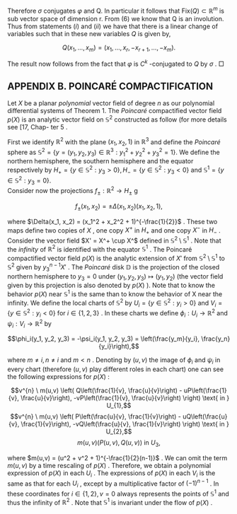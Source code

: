 Therefore  $\sigma$  conjugates  $\varphi$  and Q. In particular it follows that  $\text{Fix}(Q) \subset \mathbb{R}^m$  is sub vector space of dimension r. From (6) we know that Q is an involution. Thus from statements  $(i)$  and  $(ii)$  we have that there is a linear change of variables such that in these new variables  $Q$  is given by,

$$Q(x_1,\ldots,x_m)=(x_1,\ldots,x_r,-x_{r+1},\ldots,-x_m).$$

The result now follows from the fact that  $\varphi$  is  $C^k$ -conjugated to  $Q$  by  $\sigma$ .  $\Box$ 

## APPENDIX B. POINCARÉ COMPACTIFICATION

Let  $X$  be a planar *polynomial* vector field of degree  $n$  as our polynomial differential systems of Theorem 1. The *Poincaré* compactified vector field  $p(X)$  is an analytic vector field on  $\mathbb{S}^2$  constructed as follow (for more details see [17, Chap- $\text{ter } 5$ .

First we identify  $\mathbb{R}^2$  with the plane  $(x_1, x_2, 1)$  in  $\mathbb{R}^3$  and define the *Poincaré* sphere as  $\mathbb{S}^2 = \{y = (y_1, y_2, y_3) \in \mathbb{R}^3 : y_1^2 + y_2^2 + y_3^2 = 1\}.$  We define the northern hemisphere, the southern hemisphere and the equator respectively by  $H_{+} = \{y \in \mathbb{S}^{2}: y_{3} > 0\}, H_{-} = \{y \in \mathbb{S}^{2}: y_{3} < 0\}$  and  $\mathbb{S}^{1} = \{y \in \mathbb{S}^{2}: y_{3} = 0\}.$ <br>Consider now the projections  $f_{\pm}: \mathbb{R}^{2} \to H_{\pm}$  g

$$f_{\pm}(x_1,x_2) = \pm \Delta(x_1,x_2)(x_1,x_2,1),$$

where  $\Delta(x_1, x_2) = (x_1^2 + x_2^2 + 1)^{-\frac{1}{2}}$ . These two maps define two copies of  $X$ , one copy  $X^+$  in  $H_+$  and one copy  $X^-$  in  $H_-$ . Consider the vector field  $X' = X^+ \cup X^$ defined in  $\mathbb{S}^2 \setminus \mathbb{S}^1$ . Note that the *infinity* of  $\mathbb{R}^2$  is identified with the equator  $\mathbb{S}^1$ . The Poincaré compactified vector field  $p(X)$  is the analytic extension of  $X'$  from  $\mathbb{S}^2 \setminus \mathbb{S}^1$  to  $\mathbb{S}^2$  given by  $y_3^{n-1}X'$ . The *Poincaré* disk  $\mathbb{D}$  is the projection of the closed northern hemisphere to  $y_3 = 0$  under  $(y_1, y_2, y_3) \mapsto (y_1, y_2)$  (the vector field given by this projection is also denoted by  $p(X)$ ). Note that to know the behavior  $p(X)$ near  $\mathbb{S}^1$  is the same than to know the behavior of X near the infinity. We define the local charts of  $\mathbb{S}^2$  by  $U_i = \{y \in \mathbb{S}^2 : y_i > 0\}$  and  $V_i = \{y \in \mathbb{S}^2 : y_i < 0\}$  for  $i \in \{1, 2, 3\}$ . In these charts we define  $\phi_i : U_i \to \mathbb{R}^2$  and  $\psi_i : V_i \to \mathbb{R}^2$  by

$$\phi_i(y_1, y_2, y_3) = -\psi_i(y_1, y_2, y_3) = \left(\frac{y_m}{y_i}, \frac{y_n}{y_i}\right),$$

where  $m \neq i, n \neq i$  and  $m < n$ . Denoting by  $(u, v)$  the image of  $\phi_i$  and  $\psi_i$  in every chart (therefore  $(u, v)$  play different roles in each chart) one can see the following expressions for  $p(X)$ :

$$v^{n} \ m(u,v) \left( Q\left(\frac{1}{v}, \frac{u}{v}\right) - uP\left(\frac{1}{v}, \frac{u}{v}\right), -vP\left(\frac{1}{v}, \frac{u}{v}\right) \right) \text{ in } U_{1},$$
$$v^{n} \ m(u,v) \left( P\left(\frac{u}{v}, \frac{1}{v}\right) - uQ\left(\frac{u}{v}, \frac{1}{v}\right), -vQ\left(\frac{u}{v}, \frac{1}{v}\right) \right) \text{ in } U_{2},$$
$$m(u,v)(P(u,v), Q(u,v)) \text{ in } U_{3},$$

where  $m(u,v) = (u^2 + v^2 + 1)^{-\frac{1}{2}(n-1)}$ . We can omit the term  $m(u,v)$  by a time rescaling of  $p(X)$ . Therefore, we obtain a polynomial expression of  $p(X)$  in each  $U_i$ . The expressions of  $p(X)$  in each  $V_i$  is the same as that for each  $U_i$ , except by a multiplicative factor of  $(-1)^{n-1}$ . In these coordinates for  $i \in \{1, 2\}, v = 0$  always represents the points of  $\mathbb{S}^1$  and thus the infinity of  $\mathbb{R}^2$ . Note that  $\mathbb{S}^1$  is invariant under the flow of  $p(X)$ .